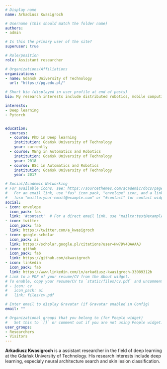 ```yaml
---
# Display name
name: Arkadiusz Kwasigroch

# Username (this should match the folder name)
authors:
- admin

# Is this the primary user of the site?
superuser: true

# Role/position
role: Assistant researcher

# Organizations/Affiliations
organizations:
- name: Gdańsk University of Technology
  url: "https://pg.edu.pl/"

# Short bio (displayed in user profile at end of posts)
bio: My research interests include distributed robotics, mobile computing and programmable matter.

interests:
- Deep learning
- Pytorch


education:
  courses:
  - course: PhD in Deep learning
    institution: Gdańsk University of Technology
    year: currently
  - course: MEng in Automatics and Robotics
    institution: Gdańsk University of Technology
    year: 2018
  - course: BSc in Automatics and Robotics
    institution: Gdańsk University of Technology
    year: 2017

# Social/Academic Networking
# For available icons, see: https://sourcethemes.com/academic/docs/page-builder/#icons
#   For an email link, use "fas" icon pack, "envelope" icon, and a link in the
#   form "mailto:your-email@example.com" or "#contact" for contact widget.
social:
- icon: envelope
  icon_pack: fas
  link: '#contact'  # For a direct email link, use "mailto:test@example.org".
- icon: twitter
  icon_pack: fab
  link: https://twitter.com/a_kwasigroch
- icon: google-scholar
  icon_pack: ai
  link: https://scholar.google.pl/citations?user=Hw7DV4QAAAAJ
- icon: github
  icon_pack: fab
  link: https://github.com/akwasigroch
- icon: linkedin
  icon_pack: fab
  link: https://www.linkedin.com/in/arkadiusz-kwasigroch-33089312b
# Link to a PDF of your resume/CV from the About widget.
# To enable, copy your resume/CV to `static/files/cv.pdf` and uncomment the lines below.
# - icon: cv
#   icon_pack: ai
#   link: files/cv.pdf

# Enter email to display Gravatar (if Gravatar enabled in Config)
email: ""

# Organizational groups that you belong to (for People widget)
#   Set this to `[]` or comment out if you are not using People widget.
user_groups:
- Researchers
- Visitors
---
```


**Arkadiusz Kwasigroch** is a assistant researcher in the field of deep learning at the Gdańsk University of Technology. His research interests include deep learning, especialy neural architecture search and skin lesion classification. 

